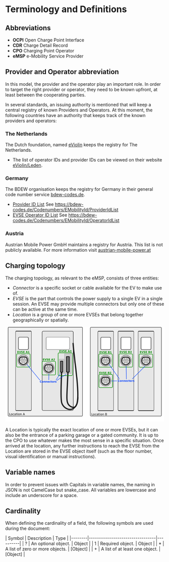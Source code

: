 # Terminology and Definitions

## Abbreviations

 * **OCPI** Open Charge Point Interface
 * **CDR** Charge Detail Record
 * **CPO** Charging Point Operator
 * **eMSP** e-Mobility Service Provider

## Provider and Operator abbreviation
In this model, the provider and the operator play an important role. In order to target the right provider or operator, they need to be known upfront, at least between the cooperating parties. 

In several standards, an issuing authority is mentioned that will keep a central registry of known Providers and Operators. 
At this moment, the following countries have an authority that keeps track of the known providers and operators:

### The Netherlands

The Dutch foundation, named [eViolin](http://www.eviolin.nl) keeps the registry for The Netherlands. 

 * The list of operator IDs and provider IDs can be viewed on their website [eViolin/Leden](http://www.eviolin.nl/index.php/leden/). 

### Germany

The BDEW organisation keeps the registry for Germany in their general code number service [bdew-codes.de](https://bdew-codes.de/).

 * [Provider ID List](https://bdew-codes.de/Codenumbers/EMobilityId/ProviderIdList) See https://bdew-codes.de/Codenumbers/EMobilityId/ProviderIdList
 * [EVSE Operator ID List](https://bdew-codes.de/Codenumbers/EMobilityId/OperatorIdList)  See https://bdew-codes.de/Codenumbers/EMobilityId/OperatorIdList

### Austria

Austrian Mobile Power GmbH maintains a registry for Austria. This list is not publicly available.
For more information visit [austrian-mobile-power.at](http://austrian-mobile-power.at/tools/id-vergabe/information/)

## Charging topology

The charging topology, as relevant to the eMSP, consists of three entities:

* *Connector* is a specific socket or cable available for the EV to make use of.
* *EVSE* is the part that controls the power supply to a single EV in a single session. An EVSE may provide multiple connectors but only one of these can be active at the same time.
* *Location* is a group of one or more EVSEs that belong together geographically or spatially.

![Topology](data/topology.png)

A Location is typically the exact location of one or more EVSEs, but it can also be the entrance of a parking garage or a gated community. It is up to the CPO to use whatever makes the most sense in a specific situation. Once arrived at the location, any further instructions to reach the EVSE from the Location are stored in the EVSE object itself (such as the floor number, visual identification or manual instructions).


## Variable names

In order to prevent issues with Capitals in variable names, the naming in JSON is not CamelCase but snake_case. All variables are lowercase and include an underscore for a space.


## Cardinality

When defining the cardinality of a field, the following symbols are used during the document:

<div><!-- ---------------------------------------------------------------------------- --></div>
| Symbol | Description                     | Type     |
|--------|---------------------------------|----------|
| ?      | An optional object.             | Object   |
| 1      | Required object.                | Object   |
| *      | A list of zero or more objects. | [Object] |
| +      | A list of at least one object.  | [Object] |
<div><!-- ---------------------------------------------------------------------------- --></div>

